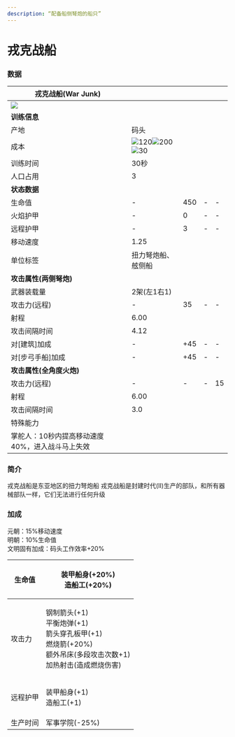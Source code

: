 ```yaml
---
description: “配备船侧弩炮的船只”
---
```


# 戎克战船

### 数据

| 戎克战船(War Junk)                                                                                                             |                                                                                                                                                                                                                                                                                                       |     |   |    |
| -------------------------------------------------------------------------------------------------------------------------- | ----------------------------------------------------------------------------------------------------------------------------------------------------------------------------------------------------------------------------------------------------------------------------------------------------- | --- | - | -- |
| ![](https://seicing-1257171891.cos.ap-nanjing.myqcloud.com/3fatcatpool/aoe4/tech/%E6%88%8E%E5%85%8B%E6%88%98%E8%88%B9.png) |                                                                                                                                                                                                                                                                                                       |     |   |    |
| **训练信息**                                                                                                                   |                                                                                                                                                                                                                                                                                                       |     |   |    |
| 产地                                                                                                                         | 码头                                                                                                                                                                                                                                                                                                    |     |   |    |
| 成本                                                                                                                         | ![](https://seicing-1257171891.cos.ap-nanjing.myqcloud.com/3fatcatpool/aoe4/tech/%E8%82%89.png)120![](https://seicing-1257171891.cos.ap-nanjing.myqcloud.com/3fatcatpool/aoe4/tech/%E6%9C%A8.png)200![](https://seicing-1257171891.cos.ap-nanjing.myqcloud.com/3fatcatpool/aoe4/tech/%E9%87%91.png)30 |     |   |    |
| 训练时间                                                                                                                       | 30秒                                                                                                                                                                                                                                                                                                   |     |   |    |
| 人口占用                                                                                                                       | 3                                                                                                                                                                                                                                                                                                     |     |   |    |
| **状态数据**                                                                                                                   |                                                                                                                                                                                                                                                                                                       |     |   |    |
| 生命值                                                                                                                        | -                                                                                                                                                                                                                                                                                                     | 450 | - | -  |
| 火焰护甲                                                                                                                       | -                                                                                                                                                                                                                                                                                                     | 0   | - | -  |
| 远程护甲                                                                                                                       | -                                                                                                                                                                                                                                                                                                     | 3   | - | -  |
| 移动速度                                                                                                                       | 1.25                                                                                                                                                                                                                                                                                                  |     |   |    |
| 单位标签                                                                                                                       | 扭力弩炮船、舷侧船                                                                                                                                                                                                                                                                                             |     |   |    |
| **攻击属性(两侧弩炮)**                                                                                                             |                                                                                                                                                                                                                                                                                                       |     |   |    |
| 武器装载量                                                                                                                      | 2架(左1右1)                                                                                                                                                                                                                                                                                              |     |   |    |
| 攻击力(远程)                                                                                                                    | -                                                                                                                                                                                                                                                                                                     | 35  | - | -  |
| 射程                                                                                                                         | 6.00                                                                                                                                                                                                                                                                                                  |     |   |    |
| 攻击间隔时间                                                                                                                     | 4.12                                                                                                                                                                                                                                                                                                  |     |   |    |
| 对\[建筑]加成                                                                                                                   | -                                                                                                                                                                                                                                                                                                     | +45 | - | -  |
| 对\[步弓手船]加成                                                                                                                 | -                                                                                                                                                                                                                                                                                                     | +45 | - | -  |
| **攻击属性(全角度火炮)**                                                                                                            |                                                                                                                                                                                                                                                                                                       |     |   |    |
| 攻击力(远程)                                                                                                                    | -                                                                                                                                                                                                                                                                                                     | -   | - | 15 |
| 射程                                                                                                                         | 6.00                                                                                                                                                                                                                                                                                                  |     |   |    |
| 攻击间隔时间                                                                                                                     | 3.0                                                                                                                                                                                                                                                                                                   |     |   |    |
| 特殊能力                                                                                                                       |                                                                                                                                                                                                                                                                                                       |     |   |    |
| 掌舵人：10秒内提高移动速度40%，进入战斗马上失效                                                                                                 |                                                                                                                                                                                                                                                                                                       |     |   |    |

### 简介 <a href="#jia" id="jia"></a>

戎克战船是东亚地区的扭力弩炮船 戎克战船是封建时代(II)生产的部队，和所有器械部队一样，它们无法进行任何升级

### 加成 <a href="#sp" id="sp"></a>

元朝：15%移动速度\
明朝：10%生命值\
文明固有加成：码头工作效率+20%

| 生命值  | <p><img src="https://seicing-1257171891.cos.ap-nanjing.myqcloud.com/3fatcatpool/aoe4/tech/%E8%A3%85%E7%94%B2%E8%88%B9%E8%BA%AB.png" alt="" data-size="line">装甲船身(+20%)<br><img src="https://seicing-1257171891.cos.ap-nanjing.myqcloud.com/3fatcatpool/aoe4/tech/%E9%80%A0%E8%88%B9%E5%B7%A5.png" alt="" data-size="line">造船工(+20%)</p>                                                                                                                                                                                                                                                                                                                                                                                                                                                                                                                                                                                                                                                                                                                 |
| ---- | ------------------------------------------------------------------------------------------------------------------------------------------------------------------------------------------------------------------------------------------------------------------------------------------------------------------------------------------------------------------------------------------------------------------------------------------------------------------------------------------------------------------------------------------------------------------------------------------------------------------------------------------------------------------------------------------------------------------------------------------------------------------------------------------------------------------------------------------------------------------------------------------------------------------------------------------------------------------------------------------------------------------------------------------------------- |
| 攻击力  | <p><img src="https://seicing-1257171891.cos.ap-nanjing.myqcloud.com/3fatcatpool/aoe4/tech/%E9%92%A2%E5%88%B6%E7%AE%AD%E5%A4%B4.png" alt="" data-size="line">钢制箭头(+1)<br><img src="https://seicing-1257171891.cos.ap-nanjing.myqcloud.com/3fatcatpool/aoe4/tech/%E5%B9%B3%E8%A1%A1%E7%82%AE%E5%BC%B9.png" alt="" data-size="line">平衡炮弹(+1)<br><img src="https://seicing-1257171891.cos.ap-nanjing.myqcloud.com/3fatcatpool/aoe4/tech/%E7%AE%AD%E5%A4%B4%E7%A9%BF%E5%AD%94%E6%9D%BF%E7%94%B2.png" alt="" data-size="line">箭头穿孔板甲(+1)<br><img src="https://seicing-1257171891.cos.ap-nanjing.myqcloud.com/3fatcatpool/aoe4/tech/%E7%87%83%E7%83%A7%E7%AE%AD.png" alt="" data-size="line">燃烧箭(+20%)<br><img src="https://seicing-1257171891.cos.ap-nanjing.myqcloud.com/3fatcatpool/aoe4/tech/%E9%A2%9D%E5%A4%96%E5%90%8A%E5%BA%8A.png" alt="" data-size="line">额外吊床(多段攻击次数+1)<br><img src="https://seicing-1257171891.cos.ap-nanjing.myqcloud.com/3fatcatpool/aoe4/tech/%E5%8A%A0%E7%83%AD%E5%B0%84%E5%87%BB.png" alt="" data-size="line">加热射击(造成燃烧伤害)</p> |
| 远程护甲 | <p><img src="https://seicing-1257171891.cos.ap-nanjing.myqcloud.com/3fatcatpool/aoe4/tech/%E8%A3%85%E7%94%B2%E8%88%B9%E8%BA%AB.png" alt="" data-size="line">装甲船身(+1)<br><img src="https://seicing-1257171891.cos.ap-nanjing.myqcloud.com/3fatcatpool/aoe4/tech/%E9%80%A0%E8%88%B9%E5%B7%A5.png" alt="" data-size="line">造船工(+1)</p>                                                                                                                                                                                                                                                                                                                                                                                                                                                                                                                                                                                                                                                                                                                     |
| 生产时间 | <img src="https://seicing-1257171891.cos.ap-nanjing.myqcloud.com/3fatcatpool/aoe4/tech/%E5%86%9B%E4%BA%8B%E5%AD%A6%E9%99%A2.png" alt="" data-size="line">军事学院(-25%)                                                                                                                                                                                                                                                                                                                                                                                                                                                                                                                                                                                                                                                                                                                                                                                                                                                                                     |

